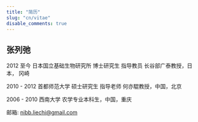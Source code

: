 ```yaml
---
title: "简历"
slug: "cn/vitae"
disable_comments: true
---
```


## 张列弛

2012 至今 日本国立基础生物研究所 博士研究生 指导教员 长谷部广泰教授，日本， 冈崎

2010 - 2012 首都师范大学 硕士研究生 指导老师 何亦騉教授，中国，北京

2006 - 2010 西南大学 农学专业本科生，中国，重庆


邮箱: nibb.liechi@gmail.com


